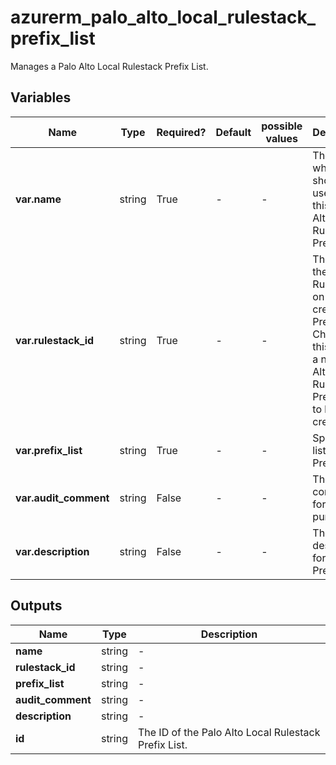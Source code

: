 # azurerm_palo_alto_local_rulestack_prefix_list

Manages a Palo Alto Local Rulestack Prefix List.

## Variables

| Name | Type | Required? | Default  | possible values | Description |
| ---- | ---- | --------- | -------- | ----------- | ----------- |
| **var.name** | string | True | -  |  -  | The name which should be used for this Palo Alto Local Rulestack Prefix List. | 
| **var.rulestack_id** | string | True | -  |  -  | The ID of the Local Rulestack on which to create this Prefix List. Changing this forces a new Palo Alto Local Rulestack Prefix List to be created. | 
| **var.prefix_list** | string | True | -  |  -  | Specifies a list of Prefixes. | 
| **var.audit_comment** | string | False | -  |  -  | The comment for Audit purposes. | 
| **var.description** | string | False | -  |  -  | The description for the Prefix List. | 



## Outputs

| Name | Type | Description |
| ---- | ---- | --------- | 
| **name** | string  | - | 
| **rulestack_id** | string  | - | 
| **prefix_list** | string  | - | 
| **audit_comment** | string  | - | 
| **description** | string  | - | 
| **id** | string  | The ID of the Palo Alto Local Rulestack Prefix List. | 